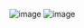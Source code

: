 ![image](https://github.com/sewial/cheap-accounts-finder/assets/64656635/23e641a6-a510-4f45-b9b1-ab21077a9fb1)
![image](https://github.com/sewial/cheap-accounts-finder/assets/64656635/fe681411-1757-4023-af1c-35bb442f12ab)
